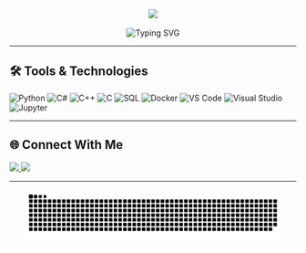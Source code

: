 <!-- 🔹 Basit Banner -->
<p align="center">
  <img src="https://capsule-render.vercel.app/api?type=soft&color=0:1e1e1e,100:3b3b3b&height=120&section=header&text=Samet%20Toka&fontColor=ffffff&fontSize=40&fontAlignY=55&desc=Computer%20Engineering%20Student%20|%20Software%20Developer&descAlignY=80&descAlign=50" />
</p>

<!-- 🔹 Animasyonlu Yazı -->
<p align="center">
  <img src="https://readme-typing-svg.herokuapp.com?font=Fira+Code&duration=2500&pause=1000&color=00FF00&center=true&vCenter=true&width=500&lines=Hi%2C+I'm+Samet+Toka+👋;Computer+Engineering+Student;Software+Development;Always+learning+and+building+💻" alt="Typing SVG" />
</p>



---

## 🛠️ Tools & Technologies

<p align="left">
  <!-- Python -->
  <img src="https://cdn.jsdelivr.net/gh/devicons/devicon/icons/python/python-original.svg" alt="Python" width="48" height="48" />
  <!-- C# -->
  <img src="https://cdn.jsdelivr.net/gh/devicons/devicon/icons/csharp/csharp-original.svg" alt="C#" width="48" height="48" />
  <!-- C++ -->
  <img src="https://cdn.jsdelivr.net/gh/devicons/devicon/icons/cplusplus/cplusplus-original.svg" alt="C++" width="48" height="48" />
  <!-- C -->
  <img src="https://cdn.jsdelivr.net/gh/devicons/devicon/icons/c/c-original.svg" alt="C" width="48" height="48" />
  <!-- SQL / DB -->
  <img src="https://cdn.jsdelivr.net/gh/devicons/devicon/icons/microsoftsqlserver/microsoftsqlserver-plain.svg" alt="SQL" width="48" height="48" />
  <!-- Docker -->
  <img src="https://cdn.jsdelivr.net/gh/devicons/devicon/icons/docker/docker-original.svg" alt="Docker" width="48" height="48" />
  <!-- VS Code -->
  <img src="https://cdn.jsdelivr.net/gh/devicons/devicon/icons/vscode/vscode-original.svg" alt="VS Code" width="48" height="48" />
  <!-- Visual Studio -->
  <img src="https://cdn.jsdelivr.net/gh/devicons/devicon/icons/visualstudio/visualstudio-plain.svg" alt="Visual Studio" width="48" height="48" />
  <!-- Jupyter -->
  <img src="https://cdn.jsdelivr.net/gh/devicons/devicon/icons/jupyter/jupyter-original.svg" alt="Jupyter" width="48" height="48" />
</p>


---

## 🌐 Connect With Me

<p align="left">
  <a href="https://www.linkedin.com/in/samettoka/" target="_blank">
    <img src="https://img.shields.io/badge/LinkedIn-0A66C2?style=for-the-badge&logo=linkedin&logoColor=white"/>
  </a>
  <a href="https://www.instagram.com/smt_toka/" target="_blank">
    <img src="https://img.shields.io/badge/Instagram-E4405F?style=for-the-badge&logo=instagram&logoColor=white"/>
  </a>
</p>

---

<p align="center">
  <img src="https://github.com/Platane/snk/raw/output/github-contribution-grid-snake.svg" width="90%" alt="snake animation" />
</p>
